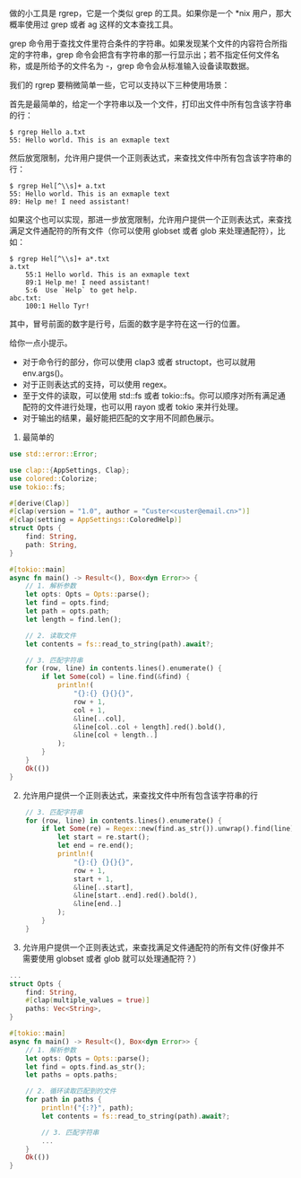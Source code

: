 做的小工具是 rgrep，它是一个类似 grep 的工具。如果你是一个 \*nix 用户，那大概率使用过 grep 或者 ag 这样的文本查找工具。

grep 命令用于查找文件里符合条件的字符串。如果发现某个文件的内容符合所指定的字符串，grep 命令会把含有字符串的那一行显示出；若不指定任何文件名称，或是所给予的文件名为 -，grep 命令会从标准输入设备读取数据。

我们的 rgrep 要稍微简单一些，它可以支持以下三种使用场景：

首先是最简单的，给定一个字符串以及一个文件，打印出文件中所有包含该字符串的行：

```shell
$ rgrep Hello a.txt
55: Hello world. This is an exmaple text
```

然后放宽限制，允许用户提供一个正则表达式，来查找文件中所有包含该字符串的行：

```shell
$ rgrep Hel[^\\s]+ a.txt
55: Hello world. This is an exmaple text
89: Help me! I need assistant!
```

如果这个也可以实现，那进一步放宽限制，允许用户提供一个正则表达式，来查找满足文件通配符的所有文件（你可以使用 globset 或者 glob 来处理通配符），比如：

```shell
$ rgrep Hel[^\\s]+ a*.txt
a.txt
    55:1 Hello world. This is an exmaple text
    89:1 Help me! I need assistant!
    5:6  Use `Help` to get help.
abc.txt:
    100:1 Hello Tyr!
```

其中，冒号前面的数字是行号，后面的数字是字符在这一行的位置。

给你一点小提示。

- 对于命令行的部分，你可以使用 clap3 或者 structopt，也可以就用 env.args()。
- 对于正则表达式的支持，可以使用 regex。
- 至于文件的读取，可以使用 std::fs 或者 tokio::fs。你可以顺序对所有满足通配符的文件进行处理，也可以用 rayon 或者 tokio 来并行处理。
- 对于输出的结果，最好能把匹配的文字用不同颜色展示。

1. 最简单的

```rust
use std::error::Error;

use clap::{AppSettings, Clap};
use colored::Colorize;
use tokio::fs;

#[derive(Clap)]
#[clap(version = "1.0", author = "Custer<custer@email.cn>")]
#[clap(setting = AppSettings::ColoredHelp)]
struct Opts {
    find: String,
    path: String,
}

#[tokio::main]
async fn main() -> Result<(), Box<dyn Error>> {
    // 1. 解析参数
    let opts: Opts = Opts::parse();
    let find = opts.find;
    let path = opts.path;
    let length = find.len();

    // 2. 读取文件
    let contents = fs::read_to_string(path).await?;

    // 3. 匹配字符串
    for (row, line) in contents.lines().enumerate() {
        if let Some(col) = line.find(&find) {
            println!(
                "{}:{} {}{}{}",
                row + 1,
                col + 1,
                &line[..col],
                &line[col..col + length].red().bold(),
                &line[col + length..]
            );
        }
    }
    Ok(())
}
```

2. 允许用户提供一个正则表达式，来查找文件中所有包含该字符串的行

```rust
    // 3. 匹配字符串
    for (row, line) in contents.lines().enumerate() {
        if let Some(re) = Regex::new(find.as_str()).unwrap().find(line) {
            let start = re.start();
            let end = re.end();
            println!(
                "{}:{} {}{}{}",
                row + 1,
                start + 1,
                &line[..start],
                &line[start..end].red().bold(),
                &line[end..]
            );
        }
    }
```

3. 允许用户提供一个正则表达式，来查找满足文件通配符的所有文件(好像并不需要使用 globset 或者 glob 就可以处理通配符？）

```rust
...
struct Opts {
    find: String,
    #[clap(multiple_values = true)]
    paths: Vec<String>,
}

#[tokio::main]
async fn main() -> Result<(), Box<dyn Error>> {
    // 1. 解析参数
    let opts: Opts = Opts::parse();
    let find = opts.find.as_str();
    let paths = opts.paths;

    // 2. 循环读取匹配到的文件
    for path in paths {
        println!("{:?}", path);
        let contents = fs::read_to_string(path).await?;

        // 3. 匹配字符串
        ...
    }
    Ok(())
}
```
